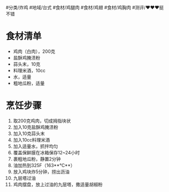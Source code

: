 #分类/炸鸡 
#地域/台式
#食材/鸡腿肉 #食材/鸡翅 #食材/鸡胸肉 
#测评/❤️❤️❤️挺不错

# 食材清单

- 鸡肉（白肉），200克
- 盐酥鸡腌渍粉
- 蒜头末，10克
- 料理米酒，10cc
- 水，适量
- 粗地瓜粉，适量

# 烹饪步骤

1. 取200克鸡肉，切成拇指块状
2. 加入10克盐酥鸡腌渍粉
3. 加入10克蒜头末
4. 加入10cc料理米酒
5. 加入适量水，抓拌均匀
6. 覆盖保鲜膜在冰箱保存12~24小时
7. 裹粗地瓜粉，静置2分钟
8. 油加热到325F（163**°C**）
9. 放入鸡块炸5分钟，捞出沥油
10. 九层塔过油
11. 鸡肉摆盘，放上过油的九层塔，撒适量胡椒粉